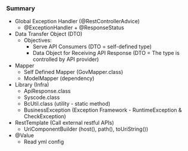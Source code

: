 ### Summary
- Global Exception Handler (@RestControllerAdvice)
  - @ExceptionHandler + @ResponseStatus
- Data Transfer Object (DTO)
  - Objectives: 
    - Serve API Consumers (DTO = self-defined type)
    - Data Object for Receiving API Response (DTO = The type is controlled by API provider)
- Mapper
  - Self Defined Mapper (GovMapper.class)
  - ModelMapper (dependency)
- Library (Infra)
  - ApiResponse.class
  - Syscode.class
  - BcUtil.class (utility - static method)
  - BusinessException (Exception Framework - RuntimeException & CheckException)
- RestTemplate (Call external restful APIs)
  - UriComponentBuilder (host(), path(), toUriString())
- @Value
  - Read yml config